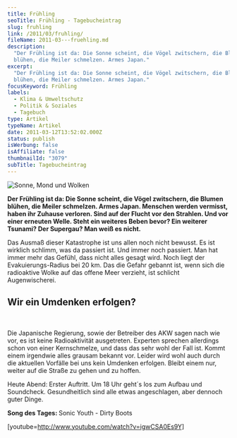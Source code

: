 ```yaml
---
title: Frühling
seoTitle: Frühling - Tagebucheintrag
slug: fruhling
link: /2011/03/fruhling/
fileName: 2011-03---fruehling.md
description:
  "Der Frühling ist da: Die Sonne scheint, die Vögel zwitschern, die Blumen
  blühen, die Meiler schmelzen. Armes Japan."
excerpt:
  "Der Frühling ist da: Die Sonne scheint, die Vögel zwitschern, die Blumen
  blühen, die Meiler schmelzen. Armes Japan."
focusKeyword: Frühling
labels:
  - Klima & Umweltschutz
  - Politik & Soziales
  - Tagebuch
type: Artikel
typeName: Artikel
date: 2011-03-12T13:52:02.000Z
status: publish
isWerbung: false
isAffiliate: false
thumbnailId: "3079"
subTitle: Tagebucheintrag
---
```


![Sonne, Mond und Wolken](http://cardamonchai.com/wp-content/uploads/2012/06/p1000340-640x480.jpg " [](/wp-content/uploads/2012/06/p1000340.jpg)  Sonne, Mond und Wolken")

<strong>Der Frühling ist da: Die Sonne scheint, die Vögel zwitschern, die Blumen
blühen, die Meiler schmelzen. Armes Japan. Menschen werden vermisst, haben ihr
Zuhause verloren. Sind auf der Flucht vor den Strahlen. Und vor einer erneuten
Welle. Steht ein weiteres Beben bevor? Ein weiterer Tsunami? Der Supergau? Man
weiß es nicht. </strong>

Das Ausmaß dieser Katastrophe ist uns allen noch nicht bewusst. Es ist wirklich
schlimm, was da passiert ist. Und immer noch passiert. Man hat immer mehr das
Gefühl, dass nicht alles gesagt wird. Noch liegt der Evakuierungs-Radius bei 20
km. Das die Gefahr gebannt ist, wenn sich die radioaktive Wolke auf das offene
Meer verzieht, ist schlicht Augenwischerei.

## Wir ein Umdenken erfolgen?

&nbsp;

Die Japanische Regierung, sowie der Betreiber des AKW sagen nach wie vor, es ist
keine Radioaktivität ausgetreten. Experten sprechen allerdings schon von einer
Kernschmelze, und dass das sehr wohl der Fall ist. Kommt einem irgendwie alles
grausam bekannt vor. Leider wird wohl auch durch die aktuellen Vorfälle bei uns
kein Umdenken erfolgen. Bleibt einem nur, weiter auf die Straße zu gehen und zu
hoffen.

Heute Abend: Erster Auftritt. Um 18 Uhr geht´s los zum Aufbau und Soundcheck.
Gesundheitlich sind alle etwas angeschlagen, aber dennoch guter Dinge.

<strong>Song des Tages: </strong>Sonic Youth - Dirty Boots

[youtube=http://www.youtube.com/watch?v=igwCSA0Es9Y]
